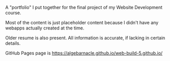 A "portfolio" I put together for the final project of my Website Development course.

Most of the content is just placeholder content because I didn't have any webapps actually created at the time.

Older resume is also present. All information is accurate, if lacking in certain details.

GitHub Pages page is https://algebarnacle.github.io/web-build-5.github.io/ 
